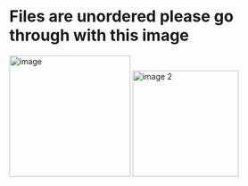 # Files are unordered please go through with this image 


<img width="217" alt="image" src="https://github.com/Rajputprashant-singh/pythonclass/assets/132416601/499a46dd-7494-493f-8875-4b6f361e3581">
<img width="190" alt="image 2" src="https://github.com/Rajputprashant-singh/pythonclass/assets/132416601/ba0c0297-3156-4467-ac77-e2744afabd2a">
